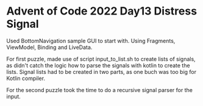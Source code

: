 # Advent of Code 2022 Day13 Distress Signal

Used BottomNavigation sample GUI to start with.
Using Fragments, ViewModel, Binding and LiveData.

For first puzzle, made use of script input_to_list.sh to create lists of signals, 
as didn't catch the logic how to parse the signals with kotlin to create the lists.
Signal lists had to be created in two parts, as one buch was too big for Kotlin compiler.

For the second puzzle took the time to do a recursive signal parser for the input.

